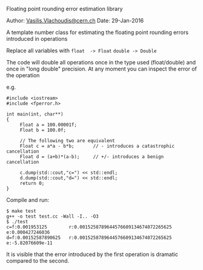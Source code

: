 Floating point rounding error estimation library

Author:	Vasilis.Vlachoudis@cern.ch
Date:	29-Jan-2016

A template number class for estimating the floating point rounding
errors introduced in operations

Replace all variables with
     `float  -> Float`
     `double -> Double`

The code will double all operations once in the type used (float/double)
and once in "long double" precision.
At any moment you can inspect the error of the operation

e.g.
```
#include <iostream>
#include <fperror.h>

int main(int, char**)
{
     Float a = 100.00001f;
     Float b = 100.0f;

     // The following two are equivalent
     Float c = a*a - b*b;		// - introduces a catastrophic cancellation
     Float d = (a+b)*(a-b);		// +/- introduces a benign cancellation

     c.dump(std::cout,"c=") << std::endl;
     d.dump(std::cout,"d=") << std::endl;
     return 0;
}
```
Compile and run:
```
$ make test
g++ -o test test.cc -Wall -I.. -O3
$ ./test
c=f:0.001953125        r:0.0015258789644576609134674072265625                     e:0.000427246036
d=f:0.00152587890625   r:0.0015258789644576609134674072265625                     e:-5.82076609e-11
```
It is visible that the error introduced by the first operation is dramatic
compared to the second.
